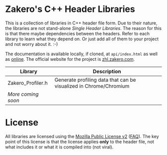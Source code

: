 # Zakero's C++ Header Libraries

This is a collection of libraries in C++ header file form.  Due to their 
nature, the libraries are not stand-alone _Single Header Libraries_.  The 
reason for this is that there maybe dependencies between the headers.  Refer 
to each library to learn what they depend on.  Or just add all of them to 
your project and not worry about it.  :-)

The documentation is available locally, if cloned, at `api/index.html` as 
well as [online](https://zhl.zakero.com/doc/trunk/api/index.html).  The official website for the 
project is [zhl.zakero.com](https://zhl.zakero.com).

| Library             | Description                                                       |
|---------------------|-------------------------------------------------------------------|
| Zakero_Profiler.h   | Generate profiling data that can be visualized in Chrome/Chromium |
| _More coming soon_  |                                                                   |

# License

All libraries are licensed using the [Mozilla Public License v2](https://www.mozilla.org/en-US/MPL/2.0/) 
([FAQ](https://www.mozilla.org/en-US/MPL/2.0/FAQ/)).  The key point of this 
license is that the license applies __only__ to the header file, not what 
includes it or what it is compiled into (not viral).

